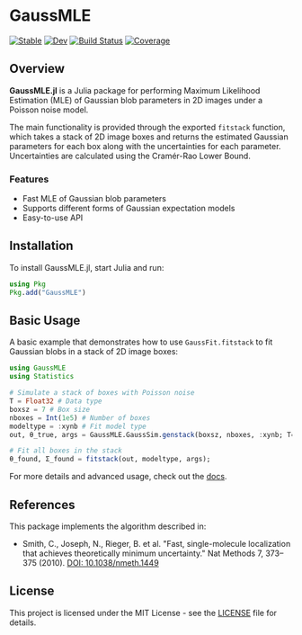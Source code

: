 # GaussMLE

[![Stable](https://img.shields.io/badge/docs-stable-blue.svg)](https://JuliaSMLM.github.io/GaussMLE.jl/stable/)
[![Dev](https://img.shields.io/badge/docs-dev-blue.svg)](https://JuliaSMLM.github.io/GaussMLE.jl/dev/)
[![Build Status](https://github.com/JuliaSMLM/GaussMLE.jl/actions/workflows/CI.yml/badge.svg?branch=main)](https://github.com/JuliaSMLM/GaussMLE.jl/actions/workflows/CI.yml?query=branch%3Amain)
[![Coverage](https://codecov.io/gh/JuliaSMLM/GaussMLE.jl/branch/main/graph/badge.svg)](https://codecov.io/gh/JuliaSMLM/GaussMLE.jl)

## Overview

**GaussMLE.jl** is a Julia package for performing Maximum Likelihood Estimation (MLE) of Gaussian blob parameters in 2D images under a Poisson noise model. 

The main functionality is provided through the exported `fitstack` function, which takes a stack of 2D image boxes and returns the estimated Gaussian parameters for each box along with the uncertainties for each parameter.  Uncertainties are calculated using the Cramér-Rao Lower Bound.

### Features

- Fast MLE of Gaussian blob parameters
- Supports different forms of Gaussian expectation models
- Easy-to-use API

## Installation

To install GaussMLE.jl, start Julia and run:

```julia
using Pkg
Pkg.add("GaussMLE")
```

## Basic Usage

A basic example that demonstrates how to use `GaussFit.fitstack` to fit Gaussian blobs in a stack of 2D image boxes:

```julia
using GaussMLE
using Statistics 

# Simulate a stack of boxes with Poisson noise
T = Float32 # Data type
boxsz = 7 # Box size
nboxes = Int(1e5) # Number of boxes
modeltype = :xynb # Fit model type 
out, θ_true, args = GaussMLE.GaussSim.genstack(boxsz, nboxes, :xynb; T=T, poissonnoise=true)

# Fit all boxes in the stack
θ_found, Σ_found = fitstack(out, modeltype, args);

```

For more details and advanced usage, check out the [docs](https://JuliaSMLM.github.io/GaussMLE.jl/dev/).

## References

This package implements the algorithm described in:

- Smith, C., Joseph, N., Rieger, B. et al. "Fast, single-molecule localization that achieves theoretically minimum uncertainty." Nat Methods 7, 373–375 (2010). [DOI: 10.1038/nmeth.1449](https://doi.org/10.1038/nmeth.1449)


## License

This project is licensed under the MIT License - see the [LICENSE](LICENSE) file for details.

